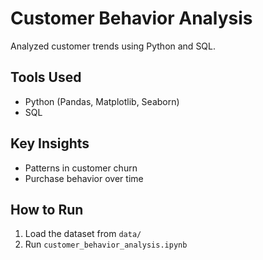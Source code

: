 # Customer Behavior Analysis

Analyzed customer trends using Python and SQL.

## Tools Used
- Python (Pandas, Matplotlib, Seaborn)
- SQL

## Key Insights
- Patterns in customer churn
- Purchase behavior over time

## How to Run
1. Load the dataset from `data/`
2. Run `customer_behavior_analysis.ipynb`
